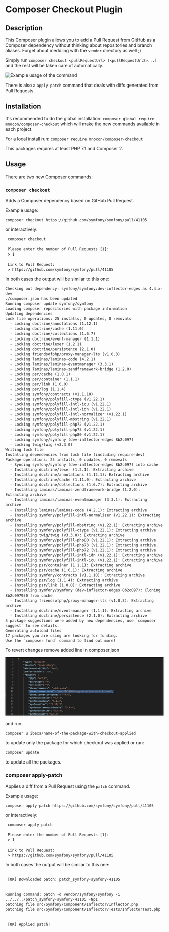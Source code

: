# Composer Checkout Plugin

## Description
This Composer plugin allows you to add a Pull Request from GitHub as a Composer dependency without thinking about repositories and branch aliases.
Forget about meddling with the `vendor` directory as well ;)

Simply run `composer checkout <pullRequestUrl> [<pullRequestUrl2>...]` and the rest will be taken care of automatically.

![Example usage of the command](example.png "Example usage")

There is also a `apply-patch` command that deals with diffs generated from Pull Requests.

## Installation

It's recommended to do the global installation:
`composer global require mnocon/composer-checkout`
which will make the new commands available in each project.

For a local install run:
`composer require mnocon/composer-checkout`

This packages requires at least PHP 7.1 and Composer 2.

## Usage

There are two new Composer commands:

### `composer checkout`

Adds a Composer dependency based on GitHub Pull Request.

Example usage:
```
composer checkout https://github.com/symfony/symfony/pull/41105
```

or interactively:
```
 composer checkout

 Please enter the number of Pull Requests [1]:
 > 1

 Link to Pull Request:
 > https://github.com/symfony/symfony/pull/41105
```

In both cases the output will be similar to this one:
```
Checking out dependency: symfony/symfony:dev-inflector-edges as 4.4.x-dev
./composer.json has been updated
Running composer update symfony/symfony
Loading composer repositories with package information
Updating dependencies
Lock file operations: 25 installs, 0 updates, 0 removals
  - Locking doctrine/annotations (1.12.1)
  - Locking doctrine/cache (1.11.0)
  - Locking doctrine/collections (1.6.7)
  - Locking doctrine/event-manager (1.1.1)
  - Locking doctrine/lexer (1.2.1)
  - Locking doctrine/persistence (2.1.0)
  - Locking friendsofphp/proxy-manager-lts (v1.0.3)
  - Locking laminas/laminas-code (4.2.1)
  - Locking laminas/laminas-eventmanager (3.3.1)
  - Locking laminas/laminas-zendframework-bridge (1.2.0)
  - Locking psr/cache (1.0.1)
  - Locking psr/container (1.1.1)
  - Locking psr/link (1.0.0)
  - Locking psr/log (1.1.4)
  - Locking symfony/contracts (v1.1.10)
  - Locking symfony/polyfill-ctype (v1.22.1)
  - Locking symfony/polyfill-intl-icu (v1.22.1)
  - Locking symfony/polyfill-intl-idn (v1.22.1)
  - Locking symfony/polyfill-intl-normalizer (v1.22.1)
  - Locking symfony/polyfill-mbstring (v1.22.1)
  - Locking symfony/polyfill-php72 (v1.22.1)
  - Locking symfony/polyfill-php73 (v1.22.1)
  - Locking symfony/polyfill-php80 (v1.22.1)
  - Locking symfony/symfony (dev-inflector-edges 8b2c097)
  - Locking twig/twig (v3.3.0)
Writing lock file
Installing dependencies from lock file (including require-dev)
Package operations: 25 installs, 0 updates, 0 removals
  - Syncing symfony/symfony (dev-inflector-edges 8b2c097) into cache
  - Installing doctrine/lexer (1.2.1): Extracting archive
  - Installing doctrine/annotations (1.12.1): Extracting archive
  - Installing doctrine/cache (1.11.0): Extracting archive
  - Installing doctrine/collections (1.6.7): Extracting archive
  - Installing laminas/laminas-zendframework-bridge (1.2.0): Extracting archive
  - Installing laminas/laminas-eventmanager (3.3.1): Extracting archive
  - Installing laminas/laminas-code (4.2.1): Extracting archive
  - Installing symfony/polyfill-intl-normalizer (v1.22.1): Extracting archive
  - Installing symfony/polyfill-mbstring (v1.22.1): Extracting archive
  - Installing symfony/polyfill-ctype (v1.22.1): Extracting archive
  - Installing twig/twig (v3.3.0): Extracting archive
  - Installing symfony/polyfill-php80 (v1.22.1): Extracting archive
  - Installing symfony/polyfill-php73 (v1.22.1): Extracting archive
  - Installing symfony/polyfill-php72 (v1.22.1): Extracting archive
  - Installing symfony/polyfill-intl-idn (v1.22.1): Extracting archive
  - Installing symfony/polyfill-intl-icu (v1.22.1): Extracting archive
  - Installing psr/container (1.1.1): Extracting archive
  - Installing psr/cache (1.0.1): Extracting archive
  - Installing symfony/contracts (v1.1.10): Extracting archive
  - Installing psr/log (1.1.4): Extracting archive
  - Installing psr/link (1.0.0): Extracting archive
  - Installing symfony/symfony (dev-inflector-edges 8b2c097): Cloning 8b2c097950 from cache
  - Installing friendsofphp/proxy-manager-lts (v1.0.3): Extracting archive
  - Installing doctrine/event-manager (1.1.1): Extracting archive
  - Installing doctrine/persistence (2.1.0): Extracting archive
5 package suggestions were added by new dependencies, use `composer suggest` to see details.
Generating autoload files
17 packages you are using are looking for funding.
Use the `composer fund` command to find out more!
```

To revert changes remove added line in composer.json

![Example usage reversion](example2.png "Example of reversion")

and run:
```
composer u ibexa/name-of-the-package-with-checkout-applied
```
to update only the package for which checkout was applied or run:
```
composer update
```
to update all the packages.


### composer apply-patch

Applies a diff from a Pull Request using the `patch` command.

Example usage:
```
composer apply-patch https://github.com/symfony/symfony/pull/41105
```

or interactively:
```
 composer apply-patch

 Please enter the number of Pull Requests [1]:
 > 1

 Link to Pull Request:
 > https://github.com/symfony/symfony/pull/41105
```

In both cases the output will be similar to this one:
```

 [OK] Downloaded patch: patch_symfony-symfony-41105


Running command: patch -d vendor/symfony/symfony -i ../../../patch_symfony-symfony-41105 -Np1
patching file src/Symfony/Component/Inflector/Inflector.php
patching file src/Symfony/Component/Inflector/Tests/InflectorTest.php


 [OK] Applied patch!
```
